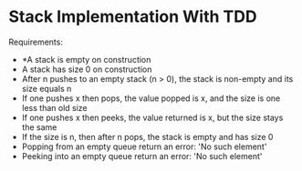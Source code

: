 Stack Implementation With TDD
===

Requirements:
* *A stack is empty on construction
* A stack has size 0 on construction
* After n pushes to an empty stack (n > 0), the stack is non-empty and its size equals n
* If one pushes x then pops, the value popped is x, and the size is one less than old size
* If one pushes x then peeks, the value returned is x, but the size stays the same
* If the size is n, then after n pops, the stack is empty and has size 0
* Popping from an empty queue return an error: 'No such element'
* Peeking into an empty queue return an error: 'No such element'